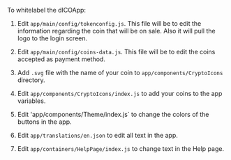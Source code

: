 To whitelabel the dICOApp:

1. Edit `app/main/config/tokenconfig.js`. This file will be to edit the information regarding the coin that will be on sale. Also it will pull the logo to the login screen.

2. Edit `app/main/config/coins-data.js`. This file will be to edit the coins accepted as payment method.

3. Add `.svg` file with the name of your coin to `app/components/CryptoIcons` directory.

4. Edit `app/components/CryptoIcons/index.js` to add your coins to the app variables.

5. Edit 'app/components/Theme/index.js` to change the colors of the buttons in the app.

6. Edit `app/translations/en.json` to edit all text in the app.

7. Edit `app/containers/HelpPage/index.js` to change text in the Help page.
